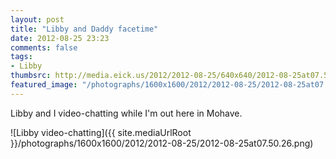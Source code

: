 ```yaml
---
layout: post
title: "Libby and Daddy facetime"
date: 2012-08-25 23:23
comments: false
tags: 
- Libby
thumbsrc: http://media.eick.us/2012/2012-08-25/640x640/2012-08-25at07.50.26.png
featured_image: "/photographs/1600x1600/2012/2012-08-25/2012-08-25at07.50.26.png"
---
```

Libby and I video-chatting while I'm out here in Mohave. 

![Libby video-chatting]({{ site.mediaUrlRoot }}/photographs/1600x1600/2012/2012-08-25/2012-08-25at07.50.26.png)
